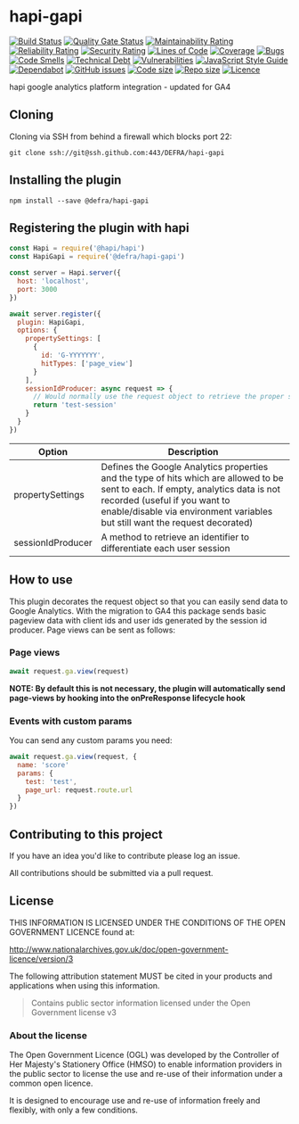 # hapi-gapi

[![Build Status](https://travis-ci.org/DEFRA/hapi-gapi.svg?branch=master)](https://travis-ci.org/DEFRA/hapi-gapi)
[![Quality Gate Status](https://sonarcloud.io/api/project_badges/measure?project=DEFRA_hapi-gapi&metric=alert_status)](https://sonarcloud.io/dashboard?id=DEFRA_hapi-gapi)
[![Maintainability Rating](https://sonarcloud.io/api/project_badges/measure?project=DEFRA_hapi-gapi&metric=sqale_rating)](https://sonarcloud.io/dashboard?id=DEFRA_hapi-gapi)
[![Reliability Rating](https://sonarcloud.io/api/project_badges/measure?project=DEFRA_hapi-gapi&metric=reliability_rating)](https://sonarcloud.io/dashboard?id=DEFRA_hapi-gapi)
[![Security Rating](https://sonarcloud.io/api/project_badges/measure?project=DEFRA_hapi-gapi&metric=security_rating)](https://sonarcloud.io/dashboard?id=DEFRA_hapi-gapi)
[![Lines of Code](https://sonarcloud.io/api/project_badges/measure?project=DEFRA_hapi-gapi&metric=ncloc)](https://sonarcloud.io/dashboard?id=DEFRA_hapi-gapi)
[![Coverage](https://sonarcloud.io/api/project_badges/measure?project=DEFRA_hapi-gapi&metric=coverage)](https://sonarcloud.io/dashboard?id=DEFRA_hapi-gapi)
[![Bugs](https://sonarcloud.io/api/project_badges/measure?project=DEFRA_hapi-gapi&metric=bugs)](https://sonarcloud.io/dashboard?id=DEFRA_hapi-gapi)
[![Code Smells](https://sonarcloud.io/api/project_badges/measure?project=DEFRA_hapi-gapi&metric=code_smells)](https://sonarcloud.io/dashboard?id=DEFRA_hapi-gapi)
[![Technical Debt](https://sonarcloud.io/api/project_badges/measure?project=DEFRA_hapi-gapi&metric=sqale_index)](https://sonarcloud.io/dashboard?id=DEFRA_hapi-gapi)
[![Vulnerabilities](https://sonarcloud.io/api/project_badges/measure?project=DEFRA_hapi-gapi&metric=vulnerabilities)](https://sonarcloud.io/dashboard?id=DEFRA_hapi-gapi)
[![JavaScript Style Guide](https://img.shields.io/badge/code_style-standard-brightgreen.svg)](https://standardjs.com)
[![Dependabot](https://api.dependabot.com/badges/status?host=github&repo=DEFRA/hapi-gapi)](https://dependabot.com/)
[![GitHub issues](https://img.shields.io/github/issues/DEFRA/hapi-gapi.svg)](https://github.com/DEFRA/rod-licensing/issues/)
[![Code size](https://img.shields.io/github/languages/code-size/DEFRA/hapi-gapi.svg)]()
[![Repo size](https://img.shields.io/github/repo-size/DEFRA/hapi-gapi.svg)]()
[![Licence](https://img.shields.io/badge/Licence-OGLv3-blue.svg)](http://www.nationalarchives.gov.uk/doc/open-government-licence/version/3)

hapi google analytics platform integration - updated for GA4

## Cloning

Cloning via SSH from behind a firewall which blocks port 22:

```
git clone ssh://git@ssh.github.com:443/DEFRA/hapi-gapi
```

## Installing the plugin

```
npm install --save @defra/hapi-gapi
```

## Registering the plugin with hapi

```javascript
const Hapi = require('@hapi/hapi')
const HapiGapi = require('@defra/hapi-gapi')

const server = Hapi.server({
  host: 'localhost',
  port: 3000
})

await server.register({
  plugin: HapiGapi,
  options: {
    propertySettings: [
      {
        id: 'G-YYYYYYY',
        hitTypes: ['page_view']
      }
    ],
    sessionIdProducer: async request => {
      // Would normally use the request object to retrieve the proper session identifier
      return 'test-session'
    }
  }
})
```

| Option            | Description                                                                                                                                                                                                                                       |
| ----------------- | ------------------------------------------------------------------------------------------------------------------------------------------------------------------------------------------------------------------------------------------------- |
| propertySettings  | Defines the Google Analytics properties and the type of hits which are allowed to be sent to each. If empty, analytics data is not recorded (useful if you want to enable/disable via environment variables but still want the request decorated) |
| sessionIdProducer | A method to retrieve an identifier to differentiate each user session                                                                                                                                                                             |

## How to use

This plugin decorates the request object so that you can easily send data to Google Analytics. With the migration to GA4 this package sends basic pageview data with client ids and user ids generated by the session id producer. Page views can be sent as follows:

### Page views

```javascript
await request.ga.view(request)
```

**NOTE: By default this is not necessary, the plugin will automatically send page-views by hooking into the onPreResponse lifecycle hook**


### Events with custom params
 You can send any custom params you need:
```javascript
await request.ga.view(request, {
  name: 'score'
  params: {
    test: 'test',
    page_url: request.route.url
  }
})
```

## Contributing to this project

If you have an idea you'd like to contribute please log an issue.

All contributions should be submitted via a pull request.

## License

THIS INFORMATION IS LICENSED UNDER THE CONDITIONS OF THE OPEN GOVERNMENT LICENCE found at:

http://www.nationalarchives.gov.uk/doc/open-government-licence/version/3

The following attribution statement MUST be cited in your products and applications when using this information.

> Contains public sector information licensed under the Open Government license v3

### About the license

The Open Government Licence (OGL) was developed by the Controller of Her Majesty's Stationery Office (HMSO) to enable information providers in the public sector to license the use and re-use of their information under a common open licence.

It is designed to encourage use and re-use of information freely and flexibly, with only a few conditions.

